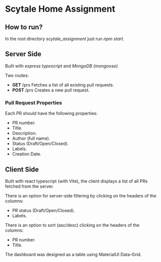 # Scytale Home Assignment

## How to run?
In the root directory *scytale_assignment* just run *npm start*.

## Server Side
Built with *express typescript* and *MongoDB (mongoose)*.

Two routes:
* **GET** /prs
  Fetches a list of all existing pull requests.
* **POST** /prs
  Creates a new pull request.

### Pull Request Properties
Each PR should have the following properties:
- PR number.
- Title.
- Description.
- Author (full name).
- Status (Draft/Open/Closed).
- Labels.
- Creation Date.

## Client Side
Built with react typescript (with Vite), the client displays a list of all PRs fetched from the server.

There is an option for server-side filtering by clicking on the headers of the columns:
- PR status (Draft/Open/Closed).
- Labels.

There is an option to sort (asc/desc) clicking on the headers of the columns:
- PR number.
- Title.

The dashboard was designed as a table using MaterialUI Data-Grid.
